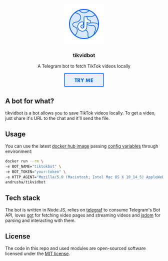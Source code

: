 <p align="center">
  <img src="media/Icon@2x.png" width="128" />
  <h3 align="center">tikvidbot</h3>
  <p align="center">A Telegram bot to fetch TikTok videos locally</p>
  <p align="center">
    <a href="https://t.me/tikvidbot" target="_blank">
      <img src="media/Button@2x.png" width="128" />
    </a>
  </p>
</p>

## A bot for what?

tikvidbot is a bot allows you to save TikTok videos locally. To get a video, just share it's URL to the chat and it'll send the file.

## Usage

You can use the latest [docker hub image](https://hub.docker.com/r/andrusha/tikvidbot) passing [config variables](./config.js) through environment:

```bash
docker run --rm \
-e BOT_NAME="tiktokbot" \
-e BOT_TOKEN="your:token" \
-e HTTP_AGENT="Mozilla/5.0 (Macintosh; Intel Mac OS X 10_14_5) AppleWebKit/605.1.15 (KHTML, like Gecko)" \
andrusha/tikvidbot
```

## Tech stack

The bot is written in Node.JS, relies on [telegraf](https://github.com/telegraf/telegraf) to consume Telegram's Bot API, loves [got](https://github.com/sindresorhus/got) for fetching video pages and streaming videos and [jsdom](https://github.com/jsdom/jsdom) for parsing and interacting with them.

## License

The code in this repo and used modules are open-sourced software licensed under the [MIT license](LICENSE.md).
